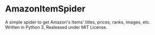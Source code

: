 # AmazonItemSpider
A simple spider to get Amazon's Items' titles, prices, ranks, images, etc.  
Written in Python 3, Realeased under MIT License.  
